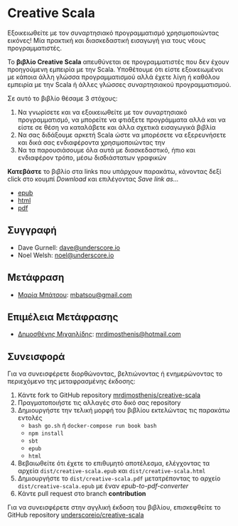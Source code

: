 # Creative Scala

Εξοικειωθείτε με τον συναρτησιακό προγραμματισμό χρησιμοποιώντας εικόνες! Μία πρακτική και διασκεδαστική εισαγωγή για τους νέους προγραμματιστές.

Το **βιβλίο Creative Scala** απευθύνεται σε προγραμματιστές που δεν έχουν προηγούμενη εμπειρία με την Scala. Υποθέτουμε ότι είστε εξοικειωμένοι με κάποια άλλη γλώσσα προγραμματισμού αλλά έχετε λίγη ή καθόλου εμπειρία με την Scala ή άλλες γλώσσες συναρτησιακού προγραμματισμού.

Σε αυτό το βιβλίο θέσαμε 3 στόχους:
1. Να γνωρίσετε και να εξοικειωθείτε με τον συναρτησιακό προγραμματισμό, να μπορείτε να φτιάξετε προγράμματα αλλά και να είστε σε θέση να καταλάβετε και άλλα σχετικά εισαγωγικά βιβλία
2. Να σας διδάξουμε αρκετή Scala ώστε να μπορέσετε να εξερευνήσετε και δικά σας ενδιαφέροντα χρησιμοποιώντας την
3. Να τα παρουσιάσουμε όλα αυτά με διασκεδαστικό, ήπιο και ενδιαφέρον τρόπο, μέσω δισδιάστατων γραφικών

**Κατεβάστε** το βιβλίο στα links που υπάρχουν παρακάτω, κάνοντας δεξί click στο κουμπί *Download* και επιλέγοντας *Save link as...*
* [epub](dist/creative-scala.epub)
* [html](dist/creative-scala.html)
* [pdf](dist/creative-scala.pdf)

## Συγγραφή

* Dave Gurnell: dave@underscore.io
* Noel Welsh: noel@underscore.io

## Μετάφραση

* [Μαρία Μπάτσου](https://www.linkedin.com/in/maria-batsou/): mbatsou@gmail.com

## Επιμέλεια Μετάφρασης

* [Δημοσθένης Μιχαηλίδης](https://www.linkedin.com/in/mrdimosthenis/): mrdimosthenis@hotmail.com

## Συνεισφορά

Για να συνεισφέρετε διορθώνοντας, βελτιώνοντας ή ενημερώνοντας το περιεχόμενο της μεταφρασμένης έκδοσης:
1. Κάντε fork το GitHub repository [mrdimosthenis/creative-scala](https://github.com/mrdimosthenis/creative-scala)
2. Πραγματοποιήστε τις αλλαγές στο δικό σας repository
3. Δημιουργήστε την τελική μορφή του βιβλίου εκτελώντας τις παρακάτω εντολές
   * `bash go.sh` ή `docker-compose run book bash`
   * `npm install`
   * `sbt`
   * `epub`
   * `html`
4. Βεβαιωθείτε ότι έχετε το επιθυμητό αποτέλεσμα, ελέγχοντας τα αρχεία `dist/creative-scala.epub` και `dist/creative-scala.html`
5. Δημιουργήστε το `dist/creative-scala.pdf` μετατρέποντας το αρχείο `dist/creative-scala.epub` με έναν *epub-to-pdf-converter*
6. Κάντε pull request στο branch **contribution**

Για να συνεισφέρετε στην αγγλική έκδοση του βιβλίου, επισκεφθείτε το GitHub repository [underscoreio/creative-scala](https://github.com/underscoreio/creative-scala)
